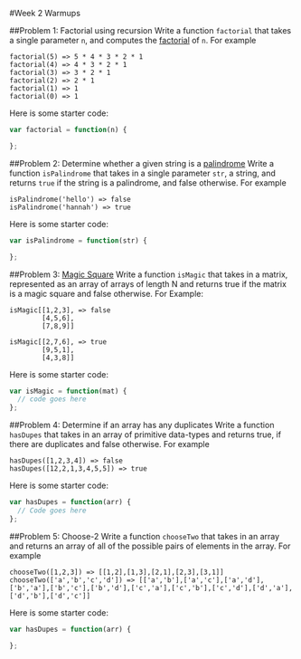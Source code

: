 #Week 2 Warmups

##Problem 1: Factorial using recursion
Write a function `factorial` that takes a single parameter `n`, and computes the [factorial](http://en.wikipedia.org/wiki/Factorial) of `n`. For example

```
factorial(5) => 5 * 4 * 3 * 2 * 1
factorial(4) => 4 * 3 * 2 * 1
factorial(3) => 3 * 2 * 1
factorial(2) => 2 * 1
factorial(1) => 1
factorial(0) => 1
```

Here is some starter code:

```js
var factorial = function(n) {

};
```

##Problem 2: Determine whether a given string is a [palindrome](http://en.wikipedia.org/wiki/Palindrome)
Write a function `isPalindrome` that takes in a single parameter `str`, a string, and returns `true` if the string is a palindrome, and false otherwise. For example

```
isPalindrome('hello') => false
isPalindrome('hannah') => true
```

Here is some starter code:

```js
var isPalindrome = function(str) {

};
```


##Problem 3: [Magic Square](http://en.wikipedia.org/wiki/Magic_square)
Write a function `isMagic` that takes in a matrix, represented as an array of arrays of length N and returns true if the matrix is a magic square and false otherwise. For Example:

```
isMagic[[1,2,3], => false
        [4,5,6],
        [7,8,9]]
        
isMagic[[2,7,6], => true
        [9,5,1],
        [4,3,8]]
```

Here is some starter code:

```js
var isMagic = function(mat) {
  // code goes here
};
```

##Problem 4: Determine if an array has any duplicates
Write a function `hasDupes` that takes in an array of primitive data-types and returns true, if there are duplicates and false otherwise. For example

```
hasDupes([1,2,3,4]) => false
hasDupes([12,2,1,3,4,5,5]) => true
```

Here is some starter code:

```js
var hasDupes = function(arr) {
  // Code goes here
};
```

##Problem 5: Choose-2
Write a function `chooseTwo` that takes in an array and returns an array of all of the possible pairs of elements in the array. For example

```
chooseTwo([1,2,3]) => [[1,2],[1,3],[2,1],[2,3],[3,1]]
chooseTwo(['a','b','c','d']) => [['a','b'],['a','c'],['a','d'],['b','a'],['b','c'],['b','d'],['c','a'],['c','b'],['c','d'],['d','a'],['d','b'],['d','c']]
```

Here is some starter code:

```js
var hasDupes = function(arr) {

};
```

